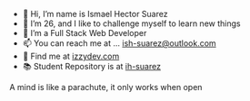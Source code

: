 - 👋 Hi, I’m name is Ismael Hector Suarez
- 👀 I’m 26, and I like to challenge myself to learn new things
- 🌱 I’m a Full Stack Web Developer
- 📫 You can reach me at ... ish-suarez@outlook.com
- 📲 Find me at [izzydev.com](https://izzydev.com)
- 📚 Student Repository is at [ih-suarez](https://github.com/ih-suarez)



A mind is like a parachute, it only works when open

<!---
ish-suarez/ish-suarez is a ✨ special ✨ repository because its `README.md` (this file) appears on your GitHub profile.
You can click the Preview link to take a look at your changes.
--->
